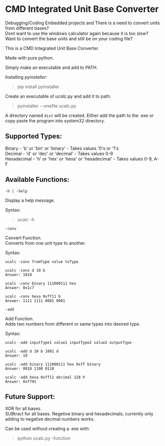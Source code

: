 # CMD Integrated Unit Base Converter

Debugging/Coding Embedded projects and There is a need to convert units from different bases?<br>
Dont want to use the windows calculator again because it is too slow?<br>
Want to convert the base units and still be on your coding file?<br>

This is a CMD Integrated Unit Base Converter.

Made with pure python.

Simply make an executable and add to PATH.

Installing _pyinstaller_:
>pip install pyinstaller

Create an executable of _ucalc.py_ and add it to path:
>pyinstaller --onefile ucalc.py

A directory named `dist` will be created.
Either add the path to the .exe or copy paste the program into system32 directory.

## Supported Types:

Binary      - 'b' or 'bin' or 'binary'                - Takes values '0's or '1's<br>
Decimal     - 'd' or 'dec' or 'decimal'               - Takes values 0-9<br>
Hexadecimal - 'h' or 'hex' or 'hexa' or 'hexadecimal' - Takes values 0-9, A-F<br>

## Available Functions:

`-h | -help` <br>

Display a help message.

Syntax:
>ucalc -h

`-conv`<br>

Convert Function.<br>
Converts from one unit type to another.

Syntax:
```
ucalc -conv fromType value toType
```        
```
ucalc -conv d 10 b
Answer: 1010

ucalc -conv binary 111000111 hex
Answer: 0x1c7

ucalc -conv hexa 0xff11 b
Answer: 1111 1111 0001 0001
```

`-add`<br>

Add Function.<br>
Adds two numbers from different or same types into desired type.<br>

Syntax:
```
ucalc -add inputType1 value1 inputType2 value2 outputType
```
```
ucalc -add d 10 b 1001 d
Answer: 19

ucalc -add binary 111000111 hex 0xff binary
Answer: 0010 1100 0110

ucalc -add hexa 0xff11 decimal 128 h
Answer: 0xff91
```
## Future Support:
XOR for all bases.<br>
SUBtract for all bases.
Negetive binary and hexadecimals, currently only adding to negative decimal numbers works.


Can be used without creating a .exe with:
>python ucalc.py -function 

